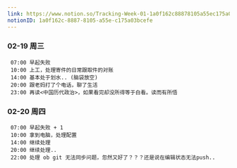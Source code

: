 ```yaml
---
link: https://www.notion.so/Tracking-Week-01-1a0f162c88878105a55ec175a03bcefe
notionID: 1a0f162c-8887-8105-a55e-c175a03bcefe
---
```

### 02-19 周三

	 07:00 早起失败
	 10:00 上工，处理寄件的日常跟取件的对账
	 14:00 基本处于划水.. (脑袋放空)
	 20:00 跟老妈打了个电话，聊了生活
	 23:00 再读<中国历代政治>，如果看完却没所得等于白看。读而有所悟


### 02-20 周四

	 07:00 早起失败 + 1
	 10:00 拿到电脑，处理配置
	 14:00 继续处理
	 20:00 继续处理..
	 22:00 处理 ob git 无法同步问题，忽然又好了？？？还是说在编辑状态无法push..
	 
